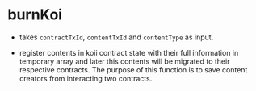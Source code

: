 # burnKoi

- takes `contractTxId`, `contentTxId` and `contentType` as input.

- register contents in koii contract state with their full information in temporary array and later this contents will be migrated to their respective contracts. The purpose of this function is to save content creators from interacting two contracts.
